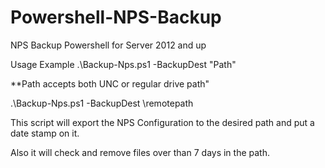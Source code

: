 # Powershell-NPS-Backup
NPS Backup Powershell for Server 2012 and up

Usage Example
.\Backup-Nps.ps1 -BackupDest "Path"

**Path accepts both UNC or regular drive path"

.\Backup-Nps.ps1 -BackupDest \\remotepath

This script will export the NPS Configuration to the desired path and put a date stamp on it.

Also it will check and remove files over than 7 days in the path.